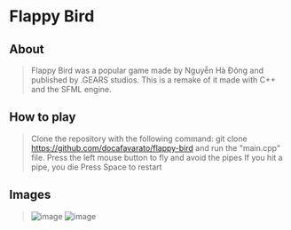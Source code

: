 # Flappy Bird

## About
> Flappy Bird was a popular game made by Nguyễn Hà Đông and published by .GEARS studios. This is a remake of it made with C++ and the SFML engine.

## How to play
> Clone the repository with the following command: git clone https://github.com/docafavarato/flappy-bird and run the "main.cpp" file.
> Press the left mouse button to fly and avoid the pipes
> If you hit a pipe, you die
> Press Space to restart

## Images
>![image](https://user-images.githubusercontent.com/98183878/224519291-3f4b82c9-18c1-43fb-8ca4-713fa290b667.png)
>![image](https://user-images.githubusercontent.com/98183878/224519323-20f69154-8a72-49c9-90ab-41360105a38f.png)
